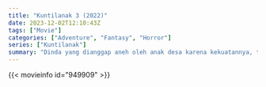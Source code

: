 ```yaml
---
title: "Kuntilanak 3 (2022)"
date: 2023-12-02T12:10:43Z
tags: ["Movie"]
categories: ["Adventure", "Fantasy", "Horror"]
series: ["Kuntilanak"]
summary: "Dinda yang dianggap aneh oleh anak desa karena kekuatannya, tanpa sengaja melukai Panji dan Ambar. Dia menyesal dan meminta Bibi Donna untuk mendaftarkannya ke Sekolah Mata Hati, agar dia bisa belajar mengendalikannya..."
---
```



  <mux-player stream-type="on-demand"
  src="https://kp3d-my.sharepoint.com/personal/ryoo_kp3d_onmicrosoft_com/_layouts/15/download.aspx?share=EcxQkaExbtxJsxuScsq11dwBLZy-crQpiFcPK52vpgOX5Q" prefer-playback="mse" controls>
 
  </mux-player>
  

{{< movieinfo id="949909" >}}

  <script src="https://cdn.jsdelivr.net/npm/@mux/mux-player"></script>
  
   <script type="application/ld+json">
 {
  "@context": "https://schema.org/",
  "@type": "VideoObject",
  "name": "Kuntilanak 3 (2022)",
  "contentUrl": "https://stream.mux.com/4odMc5rq8qpDD02V5t5005O7TbP701nzTiI00k01BlHBxJJs.m3u8",
  "thumbnailUrl": "https://www.themoviedb.org/t/p/original/hMr0e9YLgUbwEYIi1LMT6WNiEF3.jpg?width=314&fit_mode=preserve&time=25",
  "uploadDate": "2023-10-15T13:03:50Z",
}

</script>